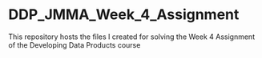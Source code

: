 # DDP_JMMA_Week_4_Assignment
This repository hosts the files I created for solving the Week 4 Assignment of the Developing Data Products course
